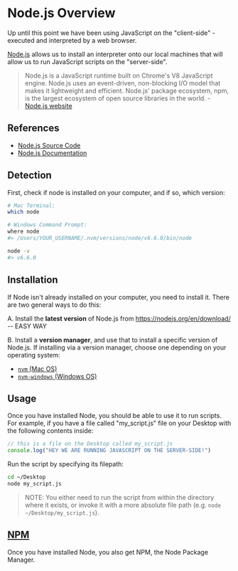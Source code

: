 # Node.js Overview

Up until this point we have been using JavaScript on the "client-side" - executed and interpreted by a web browser.

[Node.js](https://nodejs.org/en/) allows us to install an interpreter onto our local machines that will allow us to run JavaScript scripts on the "server-side".

> Node.js is a JavaScript runtime built on Chrome's V8 JavaScript engine. Node.js uses an event-driven, non-blocking I/O model that makes it lightweight and efficient. Node.js' package ecosystem, npm, is the largest ecosystem of open source libraries in the world. - [Node.js website](https://nodejs.org/en/)


## References

  + [Node.js Source Code](https://github.com/nodejs/node)
  + [Node.js Documentation](https://nodejs.org/api/)

## Detection

First, check if node is installed on your computer, and if so, which version:

```` sh
# Mac Terminal:
which node

# Windows Command Prompt:
where node
#> /Users/YOUR_USERNAME/.nvm/versions/node/v6.6.0/bin/node
````

```sh
node -v
#> v6.6.0
```

## Installation

If Node isn't already installed on your computer, you need to install it. There are two general ways to do this:

  A. Install the **latest version** of Node.js from https://nodejs.org/en/download/ -- EASY WAY
  
  B. Install a **version manager**, and use that to install a specific version of Node.js. If installing via a version manager, choose one depending on your operating system:

  + [`nvm` (Mac OS)](https://github.com/creationix/nvm)
  + [`nvm-windows` (Windows OS)](https://github.com/coreybutler/nvm-windows#installation--upgrades)


## Usage

Once you have installed Node, you should be able to use it to run scripts. For example, if you have a file called "my_script.js" file on your Desktop with the following contents inside:

```` js
// this is a file on the Desktop called my_script.js
console.log("HEY WE ARE RUNNING JAVASCRIPT ON THE SERVER-SIDE!")
````

Run the script by specifying its filepath:

```` sh
cd ~/Desktop
node my_script.js
````

> NOTE: You either need to run the script from within the directory where it exists, or invoke it with a more absolute file path (e.g. `node ~/Desktop/my_script.js`).

## [NPM](npm.md)

Once you have installed Node, you also get NPM, the Node Package Manager.
